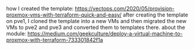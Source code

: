 how I created the template: https://vectops.com/2020/05/provision-proxmox-vms-with-terraform-quick-and-easy/
after creating the template on pve1, I cloned the template into a new VMs and then migrated the new VMs to pve2 and pve3 and converted them to templates there.
about the module: https://medium.com/geekculture/deploy-a-virtual-machine-to-proxmox-with-terraform-733301842f1a
